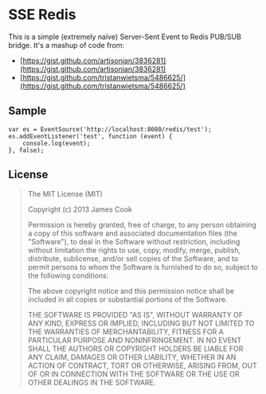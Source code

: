 # SSE Redis

This is a simple (extremely naïve) Server-Sent Event to Redis PUB/SUB bridge.  It's a mashup of code from:

  * [https://gist.github.com/artisonian/3836281](https://gist.github.com/artisonian/3836281)
  * [https://gist.github.com/tristanwietsma/5486625/](https://gist.github.com/tristanwietsma/5486625/)

## Sample

	var es = EventSource('http://localhost:8080/redis/test');
	es.addEventListener('test', function (event) {
		console.log(event);
	}, false);

## License

> The MIT License (MIT)
> 
> Copyright (c) 2013 James Cook
> 
> Permission is hereby granted, free of charge, to any person obtaining a copy of
> this software and associated documentation files (the "Software"), to deal in
> the Software without restriction, including without limitation the rights to
> use, copy, modify, merge, publish, distribute, sublicense, and/or sell copies of
> the Software, and to permit persons to whom the Software is furnished to do so,
> subject to the following conditions:
> 
> The above copyright notice and this permission notice shall be included in all
> copies or substantial portions of the Software.
> 
> THE SOFTWARE IS PROVIDED "AS IS", WITHOUT WARRANTY OF ANY KIND, EXPRESS OR
> IMPLIED, INCLUDING BUT NOT LIMITED TO THE WARRANTIES OF MERCHANTABILITY, FITNESS
> FOR A PARTICULAR PURPOSE AND NONINFRINGEMENT. IN NO EVENT SHALL THE AUTHORS OR
> COPYRIGHT HOLDERS BE LIABLE FOR ANY CLAIM, DAMAGES OR OTHER LIABILITY, WHETHER
> IN AN ACTION OF CONTRACT, TORT OR OTHERWISE, ARISING FROM, OUT OF OR IN
> CONNECTION WITH THE SOFTWARE OR THE USE OR OTHER DEALINGS IN THE SOFTWARE.
